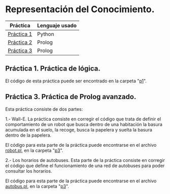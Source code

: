 # Representación del Conocimiento. 

Práctica | Lenguaje usado
------------ | -------------
[Práctica 1](#practica-1) | Python
[Práctica 2](#practica-2) | Prolog
[Práctica 3](#practica-3) | Prolog

## Práctica 1. Práctica de lógica.
El código de esta práctica puede ser encontrado en la carpeta "[p1](/p1)".

## Práctica 3. Práctica de Prolog avanzado.

Esta práctica consiste de dos partes: 

1.- Wall-E. La práctica consiste en corregir el código que trata de definir el comportamiento de un robot que busca dentro de una habitación la basura acumulada en el suelo, la recoge, busca la papelera y suelta la basura dentro de la papelera. 

El código para esta parte de la práctica puede encontrarse en el archivo [robot.pl](/p3/robot.pl), en la carpeta "[p3](/p3)". 

2.- Los horarios de autobuses. Esta parte de la práctica consiste en corregir el código que define el funcionamiento de una red de autobuses para poder consultar los horarios. 

El código para esta parte de la práctica puede encontrarse en el archivo [autobus.pl](/p3/autobus.pl), en la carpeta "[p3](/p3)".

